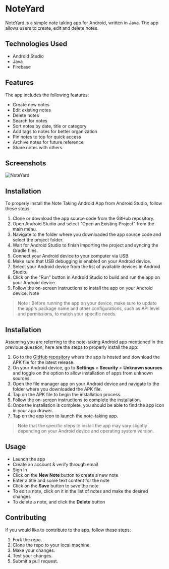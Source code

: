 # NoteYard

NoteYard is a simple note taking app for Android, written in Java. The app allows users to create, edit and delete notes.

## Technologies Used

- Android Studio
- Java
- Firebase

## Features

The app includes the following features:

- Create new notes
- Edit existing notes
- Delete notes
- Search for notes
- Sort notes by date, title or category
- Add tags to notes for better organization
- Pin notes to top for quick access
- Archive notes for future reference
- Share notes with others

## Screenshots

![NoteYard](NoteTakingApp/app/src/main/res/mipmap-xxxhdpi/ic_launcher.png)

## Installation

To properly install the Note Taking Android App from Android Studio, follow these steps:

1.  Clone or download the app source code from the GitHub repository.
2.  Open Android Studio and select "Open an Existing Project" from the main menu.
3.  Navigate to the folder where you downloaded the app source code and select the project folder.
4.  Wait for Android Studio to finish importing the project and syncing the Gradle files.
5.  Connect your Android device to your computer via USB.
6.  Make sure that USB debugging is enabled on your Android device.
7.  Select your Android device from the list of available devices in Android Studio.
8.  Click on the "Run" button in Android Studio to build and run the app on your Android device.
9.  Follow the on-screen instructions to install the app on your Android device.
    Note

> Note : Before running the app on your device, make sure to update the app's package name and other configurations, such as API level and permissions, to match your specific needs.

## Installation

Assuming you are referring to the note-taking Android app mentioned in the previous question, here are the steps to properly install the app:

1.  Go to the [GitHub repository](https://github.com/saunakshrestha/AndroidStudioProjects/tree/master/NoteTakingApp) where the app is hosted and download the APK file for the latest release.
2.  On your Android device, go to **Settings** > **Security** > **Unknown sources** and toggle on the option to allow installation of apps from unknown sources.
3.  Open the file manager app on your Android device and navigate to the folder where you downloaded the APK file.
4.  Tap on the APK file to begin the installation process.
5.  Follow the on-screen instructions to complete the installation.
6.  Once the installation is complete, you should be able to find the app icon in your app drawer.
7.  Tap on the app icon to launch the note-taking app.

> Note that the specific steps to install the app may vary slightly depending on your Android device and operating system version.

## Usage

- Launch the app
- Create an account & verify through email
- Sign In
- Click on the **New Note** button to create a new note
- Enter a title and some text content for the note
- Click on the **Save** button to save the note
- To edit a note, click on it in the list of notes and make the desired changes
- To delete a note, and click the **Delete** button

## Contributing

If you would like to contribute to the app, follow these steps:

1.  Fork the repo.
2.  Clone the repo to your local machine.
3.  Make your changes.
4.  Test your changes.
5.  Submit a pull request.
